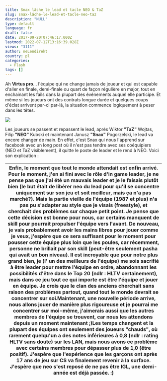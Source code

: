 ```yaml
---
title: Snax lâche le lead et tacle NEO & TaZ
slug: snax-lâche-le-lead-et-tacle-neo-taz
description: "NULL"
type: default
language: fr
draft: false
date: 2017-09-20T07:46:17.000Z
lastmod: 2022-07-12T13:16:39.028Z
views: "3111"
author: neLendirekt
country: pl
categories:
  - Flash
tags: []
---
```

Ah **Virtus pro**... l'équipe qui ne change jamais de joueur et qui est capable d'aller en finale, demi-finale ou quart de façon régulière en major, tout en enchainant les fails dans la plupart des événements auquel elle participe. Et même si les joueurs ont des contrats longue durée et quelques coups d'éclat arrivent par-ci par-là, la situation commence logiquement à peser dans les têtes.

![](/images/articles/59c2159a4c443/images/NBb5ZbKxZEjUNrTNNg0iAHeL4CFNgMvpZ8ywt4S1.jpeg)

Les joueurs se passent et repassent le lead, après Wiktor **"TaZ"** Wojtas, Filip **"NEO"** Kubski et maintenant Janusz **"Snax"** Pogorzelski, le lead va encore changer de main. En effet, c'est Snax qui nous l'apprend sur facebook avec un long post où il n'est pas tendre avec ses coéquipiers (NEO et TaZ visiblement), il quitte le poste de leader et le rend à NEO. Voici son explication :

| Enfin, le moment que tout le monde attendait est enfin arrivé. Pour le moment, j'en ai fini avec le rôle d'in game leader, je ne pense pas que j'ai été un mauvais leader et je le faisais plutôt bien (le but était de libérer neo du lead pour qu'il se concentre uniquement sur son jeu et soit meilleur, mais ça n'a pas marché?). Mais la partie vieille de l'équipe (1987 et plus) n'a pas pu s'adapter au style que je visais (freestyle), et cherchait des problèmes sur chaque petit point. Je pense que cette décision est bonne pour nous, car certains manquent de skill pour pourrait propulser l'équipe vers l'avant. De nouveau, je vais probablement avoir les mains libres pour jouer comme je veux, j'espère que ce sera suffisant pour le moment pour pousser cette équipe plus loin que les poules, car récemment, personne ne brillait par son skill (peut-être seulement pasha qui avait un bon niveau). Il est incroyable que pour notre plus grand bien, je (l' un des meilleurs de l'équipe) me sois sacrifié à être leader pour mettre l'équipe en ordre, abandonnant les possibilités d'être dans le Top 20 (ndlr : HLTV certainement), mais dans ce jeu tout ce qui importe est être l'équipe et jouer en équipe. Je crois que le clan des anciens cherchait sans raison des problèmes partout, quand tout le monde devrait se concentrer sur soi.Maintenant, une nouvelle période arrive, nous allons jouer de manière plus rigoureuse et je pourrai me concentrer sur moi-même, j'aimerais aussi que les autres membres de l'équipe se trouvent, car nous les attendons depuis un moment maintenant ;)Les temps changent et la plupart des équipes ont seulement des joueurs "chauds", où rarement quelqu'un a des notes inférieures à 0,8 (ndlr : rating HLTV sans doute) sur les LAN, mais nous avons ce problème avec certains membres pour dépasser plus de 1,0 (être positif). J'espère que l'expérience que les garçons ont après 17 ans de jeu sur CS va finalement revenir à la surface. J'espère que neo s'est reposé de ne pas être IGL, une demi-année est déjà passée. :) |
| ------------------------------------------------------------------------------------------------------------------------------------------------------------------------------------------------------------------------------------------------------------------------------------------------------------------------------------------------------------------------------------------------------------------------------------------------------------------------------------------------------------------------------------------------------------------------------------------------------------------------------------------------------------------------------------------------------------------------------------------------------------------------------------------------------------------------------------------------------------------------------------------------------------------------------------------------------------------------------------------------------------------------------------------------------------------------------------------------------------------------------------------------------------------------------------------------------------------------------------------------------------------------------------------------------------------------------------------------------------------------------------------------------------------------------------------------------------------------------------------------------------------------------------------------------------------------------------------------------------------------------------------------------------------------------------------------------------------------------------------------------------------------------------------------------------------------------------------------------------------------------------------------------------------------------------------------------------------------------------------------------------------------------------------------------------------------------------------------------------------- |
